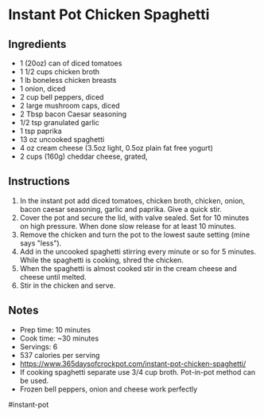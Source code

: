 # Instant Pot Chicken Spaghetti

## Ingredients

- 1 (20oz) can of diced tomatoes
- 1 1/2 cups chicken broth
- 1 lb boneless chicken breasts
- 1 onion, diced
- 2 cup bell peppers, diced
- 2 large mushroom caps, diced
- 2 Tbsp bacon Caesar seasoning
- 1/2 tsp granulated garlic
- 1 tsp paprika
- 13 oz uncooked spaghetti
- 4 oz cream cheese (3.5oz light, 0.5oz plain fat free yogurt)
- 2 cups (160g) cheddar cheese, grated,

## Instructions

1. In the instant pot add diced tomatoes, chicken broth, chicken, onion, bacon caesar seasoning, garlic and paprika. Give a quick stir.
1. Cover the pot and secure the lid, with valve sealed. Set for 10 minutes on high pressure. When done slow release for at least 10 minutes.
1. Remove the chicken and turn the pot to the lowest saute setting (mine says "less").
1. Add in the uncooked spaghetti stirring every minute or so for 5 minutes. While the spaghetti is cooking, shred the chicken.
1. When the spaghetti is almost cooked stir in the cream cheese and cheese until melted.
1. Stir in the chicken and serve.

## Notes

- Prep time: 10 minutes
- Cook time: ~30 minutes
- Servings: 6
- 537 calories per serving
- https://www.365daysofcrockpot.com/instant-pot-chicken-spaghetti/
- If cooking spaghetti separate use 3/4 cup broth. Pot-in-pot method can be used.
- Frozen bell peppers, onion and cheese work perfectly

#instant-pot 